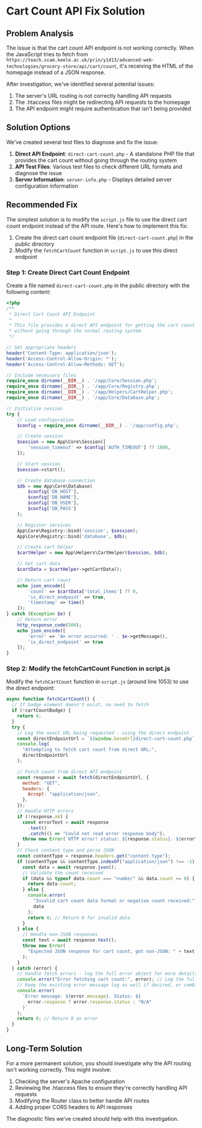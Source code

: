 # Cart Count API Fix Solution

## Problem Analysis

The issue is that the cart count API endpoint is not working correctly. When the JavaScript tries to fetch from `https://teach.scam.keele.ac.uk/prin/y1d13/advanced-web-technologies/grocery-store/api/cart/count`, it's receiving the HTML of the homepage instead of a JSON response.

After investigation, we've identified several potential issues:

1. The server's URL routing is not correctly handling API requests
2. The .htaccess files might be redirecting API requests to the homepage
3. The API endpoint might require authentication that isn't being provided

## Solution Options

We've created several test files to diagnose and fix the issue:

1. **Direct API Endpoint**: `direct-cart-count.php` - A standalone PHP file that provides the cart count without going through the routing system
2. **API Test Files**: Various test files to check different URL formats and diagnose the issue
3. **Server Information**: `server-info.php` - Displays detailed server configuration information

## Recommended Fix

The simplest solution is to modify the `script.js` file to use the direct cart count endpoint instead of the API route. Here's how to implement this fix:

1. Create the direct cart count endpoint file (`direct-cart-count.php`) in the public directory
2. Modify the `fetchCartCount` function in `script.js` to use this direct endpoint

### Step 1: Create Direct Cart Count Endpoint

Create a file named `direct-cart-count.php` in the public directory with the following content:

```php
<?php
/**
 * Direct Cart Count API Endpoint
 *
 * This file provides a direct API endpoint for getting the cart count
 * without going through the normal routing system.
 */

// Set appropriate headers
header('Content-Type: application/json');
header('Access-Control-Allow-Origin: *');
header('Access-Control-Allow-Methods: GET');

// Include necessary files
require_once dirname(__DIR__) . '/app/Core/Session.php';
require_once dirname(__DIR__) . '/app/Core/Registry.php';
require_once dirname(__DIR__) . '/app/Helpers/CartHelper.php';
require_once dirname(__DIR__) . '/app/Core/Database.php';

// Initialize session
try {
    // Load configuration
    $config = require_once dirname(__DIR__) . '/app/config.php';

    // Create session
    $session = new App\Core\Session([
        'session_timeout' => $config['AUTH_TIMEOUT'] ?? 1800,
    ]);

    // Start session
    $session->start();

    // Create database connection
    $db = new App\Core\Database(
        $config['DB_HOST'],
        $config['DB_NAME'],
        $config['DB_USER'],
        $config['DB_PASS']
    );

    // Register services
    App\Core\Registry::bind('session', $session);
    App\Core\Registry::bind('database', $db);

    // Create cart helper
    $cartHelper = new App\Helpers\CartHelper($session, $db);

    // Get cart data
    $cartData = $cartHelper->getCartData();

    // Return cart count
    echo json_encode([
        'count' => $cartData['total_items'] ?? 0,
        'is_direct_endpoint' => true,
        'timestamp' => time()
    ]);
} catch (Exception $e) {
    // Return error
    http_response_code(500);
    echo json_encode([
        'error' => 'An error occurred: ' . $e->getMessage(),
        'is_direct_endpoint' => true
    ]);
}
```

### Step 2: Modify the fetchCartCount Function in script.js

Modify the `fetchCartCount` function in `script.js` (around line 1053) to use the direct endpoint:

```javascript
async function fetchCartCount() {
  // If badge element doesn't exist, no need to fetch
  if (!cartCountBadge) {
    return 0;
  }
  try {
    // Log the exact URL being requested - using the direct endpoint
    const directEndpointUrl = `${window.baseUrl}direct-cart-count.php`;
    console.log(
      "Attempting to fetch cart count from direct URL:",
      directEndpointUrl
    );

    // Fetch count from direct API endpoint
    const response = await fetch(directEndpointUrl, {
      method: "GET",
      headers: {
        Accept: "application/json",
      },
    });
    // Handle HTTP errors
    if (!response.ok) {
      const errorText = await response
        .text()
        .catch(() => "Could not read error response body");
      throw new Error(`HTTP error! status: ${response.status}. ${errorText}`);
    }
    // Check content type and parse JSON
    const contentType = response.headers.get("content-type");
    if (contentType && contentType.indexOf("application/json") !== -1) {
      const data = await response.json();
      // Validate the count received
      if (data && typeof data.count === "number" && data.count >= 0) {
        return data.count;
      } else {
        console.error(
          "Invalid cart count data format or negative count received:",
          data
        );
        return 0; // Return 0 for invalid data
      }
    } else {
      // Handle non-JSON responses
      const text = await response.text();
      throw new Error(
        "Expected JSON response for cart count, got non-JSON: " + text
      );
    }
  } catch (error) {
    // Handle fetch errors - log the full error object for more details
    console.error("Error fetching cart count:", error); // Log the full error object
    // Keep the existing error message log as well if desired, or combine them.
    console.error(
      `Error message: ${error.message}. Status: ${
        error.response ? error.response.status : "N/A"
      }`
    );
    return 0; // Return 0 on error
  }
}
```

## Long-Term Solution

For a more permanent solution, you should investigate why the API routing isn't working correctly. This might involve:

1. Checking the server's Apache configuration
2. Reviewing the .htaccess files to ensure they're correctly handling API requests
3. Modifying the Router class to better handle API routes
4. Adding proper CORS headers to API responses

The diagnostic files we've created should help with this investigation.
